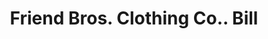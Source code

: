 ---
doi: 10.7916/D8V70WRT
date_other: '1900'
date_other_textual: 1900-1909
form: printed ephemera
genre:
- Invoices
name:
- Friend Bros. Clothing Co.
object_in_context_url: https://biggert.cul.columbia.edu/items/view/ave_biggert_01608
subject_hierarchical_geographic:
- Milwaukee, Wisconsin, United States
subject_name:
- Friend Bros. Clothing Co.
title: Friend Bros. Clothing Co.. Bill
sort_title: Friend Bros. Clothing Co.. Bill
call_number: ave_biggert_01608
coordinates:
- 43.05,-87.95
pid: ave_biggert_01608
identifiers: ave_biggert_01608
permalink: /biggert/ave_biggert_01608/
layout: iiif-image-page
---